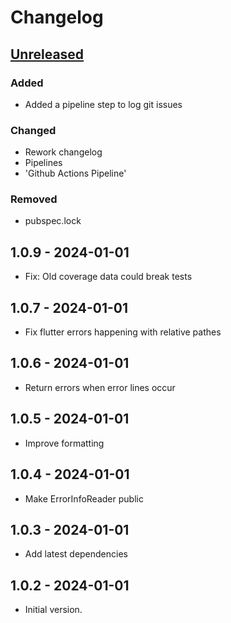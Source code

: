 # Changelog

## [Unreleased]

### Added

- Added a pipeline step to log git issues

### Changed

- Rework changelog
- Pipelines
- 'Github Actions Pipeline'

### Removed

- pubspec.lock

## 1.0.9 - 2024-01-01

- Fix: Old coverage data could break tests

## 1.0.7 - 2024-01-01

- Fix flutter errors happening with relative pathes

## 1.0.6 - 2024-01-01

- Return errors when error lines occur

## 1.0.5 - 2024-01-01

- Improve formatting

## 1.0.4 - 2024-01-01

- Make ErrorInfoReader public

## 1.0.3 - 2024-01-01

- Add latest dependencies

## 1.0.2 - 2024-01-01

- Initial version.

[Unreleased]: https://github.com/inlavigo/gg_test/compare/1.0.9...HEAD
